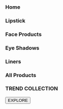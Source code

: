 <!DOCTYPE html>
<html lang="en">
<head>
    <meta charset="UTF-8">
    <meta name="viewport" content="width=device-width, initial-scale=1.0">
    <title>Document</title>
    <link rel="stylesheet" href="style3.CSS">
    <link href="https://cdn.jsdelivr.net/npm/remixicon@2.5.0/fonts/remixicon.css" rel="stylesheet">

</head>
<body>
    <div id="one">
        <h3>Home</h3>
        <h3>Lipstick</h3>
        <h3>Face Products</h3>
        <h3>Eye Shadows</h3>
        <h3>Liners</h3>
        <h3>All Products</h3>
        <i class="ri-search-line"></i>
        <i class="ri-menu-line"></i>
    </div>
    <div id="parent">
    <div id="three">
        <div id="overlay">
            <div id="content">
                <h3>TREND COLLECTION</h3>
                <button>EXPLORE</button>
            </div>
        </div>
    </div>
    </div>
    
</body>
</html>
